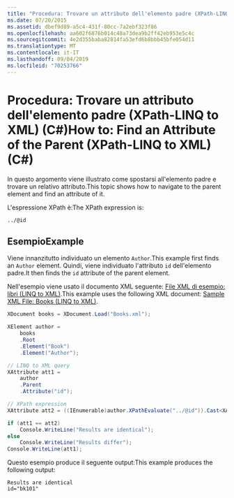 ```yaml
---
title: "Procedura: Trovare un attributo dell'elemento padre (XPath-LINQ to XML) (C#)"
ms.date: 07/20/2015
ms.assetid: dbef9d89-a5c4-431f-80cc-7a2ebf323f86
ms.openlocfilehash: aa602f6876b014c48a73dea9b2ff42eb953e5c4c
ms.sourcegitcommit: 4e2d355baba82814fa53efd6b8bbb45bfe054d11
ms.translationtype: MT
ms.contentlocale: it-IT
ms.lasthandoff: 09/04/2019
ms.locfileid: "70253766"
---
```

# <a name="how-to-find-an-attribute-of-the-parent-xpath-linq-to-xml-c"></a><span data-ttu-id="2f750-102">Procedura: Trovare un attributo dell'elemento padre (XPath-LINQ to XML) (C#)</span><span class="sxs-lookup"><span data-stu-id="2f750-102">How to: Find an Attribute of the Parent (XPath-LINQ to XML) (C#)</span></span>

<span data-ttu-id="2f750-103">In questo argomento viene illustrato come spostarsi all'elemento padre e trovare un relativo attributo.</span><span class="sxs-lookup"><span data-stu-id="2f750-103">This topic shows how to navigate to the parent element and find an attribute of it.</span></span>

<span data-ttu-id="2f750-104">L'espressione XPath è:</span><span class="sxs-lookup"><span data-stu-id="2f750-104">The XPath expression is:</span></span>

`../@id`

## <a name="example"></a><span data-ttu-id="2f750-105">Esempio</span><span class="sxs-lookup"><span data-stu-id="2f750-105">Example</span></span>

<span data-ttu-id="2f750-106">Viene innanzitutto individuato un elemento `Author`.</span><span class="sxs-lookup"><span data-stu-id="2f750-106">This example first finds an `Author` element.</span></span> <span data-ttu-id="2f750-107">Quindi, viene individuato l'attributo `id` dell'elemento padre.</span><span class="sxs-lookup"><span data-stu-id="2f750-107">It then finds the `id` attribute of the parent element.</span></span>

<span data-ttu-id="2f750-108">Nell'esempio viene usato il documento XML seguente: [File XML di esempio: libri (LINQ to XML)](./sample-xml-file-books-linq-to-xml.md).</span><span class="sxs-lookup"><span data-stu-id="2f750-108">This example uses the following XML document: [Sample XML File: Books (LINQ to XML)](./sample-xml-file-books-linq-to-xml.md).</span></span>

```csharp
XDocument books = XDocument.Load("Books.xml");

XElement author =
    books
    .Root
    .Element("Book")
    .Element("Author");

// LINQ to XML query
XAttribute att1 =
    author
    .Parent
    .Attribute("id");

// XPath expression
XAttribute att2 = ((IEnumerable)author.XPathEvaluate("../@id")).Cast<XAttribute>().First();

if (att1 == att2)
    Console.WriteLine("Results are identical");
else
    Console.WriteLine("Results differ");
Console.WriteLine(att1);
```

<span data-ttu-id="2f750-109">Questo esempio produce il seguente output:</span><span class="sxs-lookup"><span data-stu-id="2f750-109">This example produces the following output:</span></span>

```output
Results are identical
id="bk101"
```
